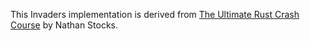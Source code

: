 This Invaders implementation is derived from [The Ultimate Rust Crash Course](https://www.udemy.com/course/ultimate-rust-crash-course/) by Nathan Stocks.
